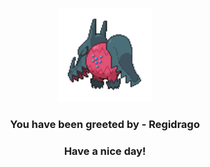 <p align="center">
            <img src="https://raw.githubusercontent.com/PokeAPI/sprites/master/sprites/pokemon/895.png" width="150" height="150">
          </p>
          <h3 align="center">You have been greeted by - <b>Regidrago</b></h3>
          <h3 align="center">Have a nice day!</h3>
        